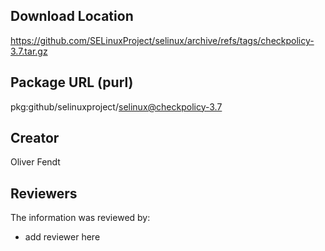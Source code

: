 ## Download Location

https://github.com/SELinuxProject/selinux/archive/refs/tags/checkpolicy-3.7.tar.gz

## Package URL (purl)

pkg:github/selinuxproject/selinux@checkpolicy-3.7

## Creator

Oliver Fendt

## Reviewers

The information was reviewed by:

* add reviewer here

